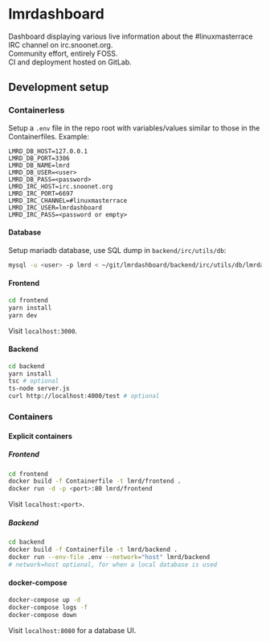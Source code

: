 # lmrdashboard
Dashboard displaying various live information about the #linuxmasterrace IRC channel on irc.snoonet.org.  
Community effort, entirely FOSS.  
CI and deployment hosted on GitLab.  

## Development setup

### Containerless
Setup a `.env` file in the repo root with variables/values similar to those in the Containerfiles.
Example:
```
LMRD_DB_HOST=127.0.0.1
LMRD_DB_PORT=3306
LMRD_DB_NAME=lmrd
LMRD_DB_USER=<user>
LMRD_DB_PASS=<password>
LMRD_IRC_HOST=irc.snoonet.org
LMRD_IRC_PORT=6697
LMRD_IRC_CHANNEL=#linuxmasterrace
LMRD_IRC_USER=lmrdashboard
LMRD_IRC_PASS=<password or empty>
```
#### Database
Setup mariadb database, use SQL dump in `backend/irc/utils/db`:
```sh
mysql -u <user> -p lmrd < ~/git/lmrdashboard/backend/irc/utils/db/lmrdashboard.schema.sql
```
#### Frontend
```sh
cd frontend
yarn install
yarn dev
```
Visit `localhost:3000`.
#### Backend
```sh
cd backend
yarn install
tsc # optional
ts-node server.js
curl http://localhost:4000/test # optional
```

### Containers
#### Explicit containers
##### Frontend
```sh
cd frontend
docker build -f Containerfile -t lmrd/frontend .
docker run -d -p <port>:80 lmrd/frontend
```
Visit `localhost:<port>`.
##### Backend
```sh
cd backend
docker build -f Containerfile -t lmrd/backend .
docker run --env-file .env --network="host" lmrd/backend
# network=host optional, for when a local database is used
```

#### docker-compose
```sh
docker-compose up -d
docker-compose logs -f
docker-compose down
```
Visit `localhost:8080` for a database UI.